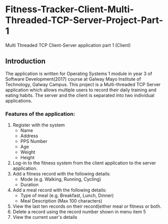 # Fitness-Tracker-Client-Multi-Threaded-TCP-Server-Project-Part-1
Multi Threaded TCP Client-Server application part 1 (Client)
## Introduction
The application is written for Operating Systems 1 module in year 3 of Software Development(2017) course at Galway Mayo Institute of Technology, Galway Campus.
This project is a Multi-threaded TCP Server application which allows multiple users to record their daily training and eating habits.
The server and the client is separated into two individual applications.
### Features of the application:
1. Register with the system
	* Name
	* Address
	* PPS Number
	* Age
	* Weight
	* Height
2. Log-in to the fitness system from the client application to the server application.
3. Add a fitness record with the following details:
	* Mode (e.g. Walking, Running, Cycling)
	* Duration
4. Add a meal record with the following details:
	* Type of meal (e.g. Breakfast, Lunch, Dinner)
	* Meal Description (Max	100 characters)
5. View	the last ten records on their record(either meal or fitness or both.
6. Delete a record using the record number shown in menu item 5
7. View the current user's details
